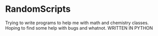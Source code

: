 # RandomScripts
Trying to write programs to help me with math and chemistry classes. Hoping to find some help with bugs and whatnot. 
WRITTEN IN PYTHON
